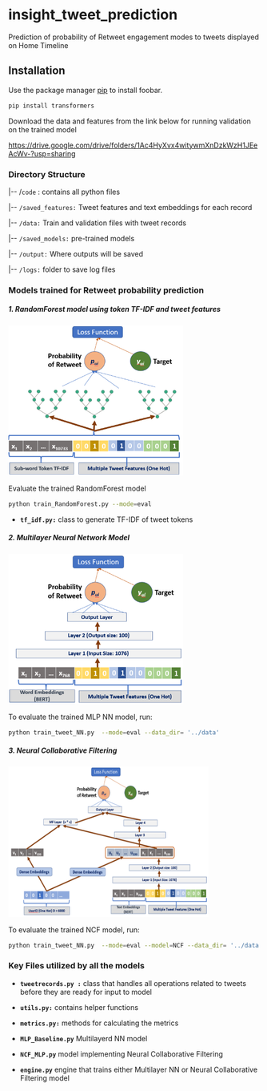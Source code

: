 # insight_tweet_prediction
Prediction of probability of Retweet engagement modes to tweets displayed on Home Timeline

## Installation

Use the package manager [pip](https://pip.pypa.io/en/stable/) to install foobar.

```bash
pip install transformers
```

Download the data and features from the link below for running validation on the trained model

https://drive.google.com/drive/folders/1Ac4HyXvx4witywmXnDzkWzH1JEeAcWv-?usp=sharing

### Directory Structure 

|-- /`code` : contains all python files

|-- `/saved_features:` Tweet features and text embeddings for each record

|-- `/data:` Train and validation files with tweet records

|-- `/saved_models:` pre-trained models

|-- `/output:` Where outputs will be saved

|-- `/logs:` folder to save log files

### Models trained for Retweet probability prediction

##### 1. RandomForest model using token TF-IDF and tweet features

<img src="/images/RF.png" width = "350" height="300">

Evaluate the trained RandomForest model

```bash
python train_RandomForest.py --mode=eval 
```

*  **`tf_idf.py:`** class to generate TF-IDF of tweet tokens

##### 2. Multilayer Neural Network Model

<img src="/images/MLP.png" width = "350" height="300">

To evaluate the trained MLP NN model, run:

```bash
python train_tweet_NN.py  --mode=eval --data_dir= '../data'
```

##### 3. Neural Collaborative Filtering

<img src="/images/NCF.png" width = "400" height="300">

To evaluate the trained NCF model, run:

```bash
python train_tweet_NN.py  --mode=eval --model=NCF --data_dir= '../data'
```

### Key Files utilized by all the models

*  **`tweetrecords.py :`**  class that handles all operations related to tweets before they are ready for input to model

*  **`utils.py:`** contains helper functions

*  **`metrics.py:`**  methods for calculating the metrics

* **`MLP_Baseline.py`** Multilayerd NN model

* **`NCF_MLP.py`** model implementing Neural Collaborative Filtering 

* **`engine.py`** engine that trains either Multilayer NN or Neural Collaborative Filtering model
